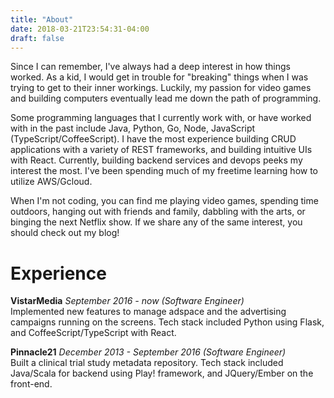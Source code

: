 ```yaml
---
title: "About"
date: 2018-03-21T23:54:31-04:00
draft: false
---
```


Since I can remember, I've always had a deep interest in how things worked. As a
kid, I would get in trouble for "breaking" things when I was trying to get to
their inner workings. Luckily, my passion for video games and building computers
eventually lead me down the path of programming.

Some programming languages that I currently work with, or have worked with
in the past include Java, Python, Go, Node, JavaScript (TypeScript/CoffeeScript).
I have the most experience building CRUD applications with a variety of REST
frameworks, and building intuitive UIs with React. Currently, building backend
services and devops peeks my interest the most. I've been spending much of my
freetime learning how to utilize AWS/Gcloud.

When I'm not coding, you can find me playing video games, spending time outdoors,
hanging out with friends and family, dabbling with the arts, or binging the
next Netflix show. If we share any of the same interest, you should check out my
blog!

<h1 class="article-title">Experience</h1>

<b>VistarMedia</b> *September 2016 - now (Software Engineer)* </br>
Implemented new features to manage adspace and the advertising campaigns running
on the screens. Tech stack included Python using Flask, and CoffeeScript/TypeScript 
with React.

<b>Pinnacle21</b> *December 2013 - September 2016 (Software Engineer)*</br>
Built a clinical trial study metadata repository. Tech stack included Java/Scala
for backend using Play! framework, and JQuery/Ember on the front-end.
